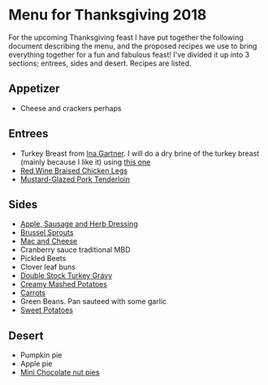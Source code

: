 # Menu for Thanksgiving 2018

For the upcoming Thanksgiving feast I have put together the following document describing the menu, and the proposed recipes we use to bring everything together for a fun and fabulous feast! I've divided it up into 3 sections; entrees, sides and desert. Recipes are listed.

## Appetizer

* Cheese and crackers perhaps

## Entrees

* Turkey Breast from [Ina Gartner](https://barefootcontessa.com/recipes/herb-roasted-turkey-breast). I will do a dry brine of the turkey breast (mainly because I like it) using [this one](https://www.seriouseats.com/2014/11/quick-and-dirty-guide-to-brining-turkey-chicken-thanksgiving.html)
* [Red Wine Braised Chicken Legs](http://www.seriouseats.com/recipes/2013/11/red-wine-braised-turkey-legs.html)
* [Mustard-Glazed Pork Tenderloin](https://cooking.nytimes.com/recipes/10080-mustard-glazed-pork-tenderloin?utm_source=sharetools&utm_medium=email&utm_campaign=website)

## Sides

* [Apple, Sausage and Herb Dressing](http://www.foodnetwork.com/recipes/ina-garten/sausage-and-herb-stuffing-recipe-1943434)
* [Brussel Sprouts](https://cookieandkate.com/2018/balsamic-roasted-brussels-sprouts-recipe/)
* [Mac and Cheese](https://www.saveur.com/article/Recipes/Artisanal-Macaroni-and-Cheese)
* Cranberry sauce traditional MBD
* Pickled Beets
* Clover leaf buns
* [Double Stock Turkey Gravy](https://www.cookinglight.com/recipes/double-stock-turkey-gravy)
* [Creamy Mashed Potatoes](https://www.bonappetit.com/recipe/ultra-creamy-mashed-potatoes)
* [Carrots](https://cookieandkate.com/2018/perfect-roasted-carrots-recipe/)
* Green Beans. Pan sauteed with some garlic
* [Sweet Potatoes](https://cookieandkate.com/2017/savory-mashed-sweet-potatoes/)

## Desert

* Pumpkin pie
* Apple pie
* [Mini Chocolate nut pies](https://www.cookinglight.com/recipes/mini-chocolate-nut-pies)
